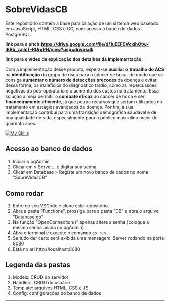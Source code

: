 # SobreVidasCB

Este repositório contém a base para criação de um sistema web baseado em JavaScript, HTML, CSS e GO, com acesso à banco de dados PostgreSQL.

**link para o pitch:https://drive.google.com/file/d/1uEEF0VcxihOtw-IRBb_zalInT-RUrgPH/view?usp=drivesdk**

**link para o vídeo de explicação dos detalhes da implementação:**

Com a implementação desse produto, espera-se **auxiliar o trabalho do ACS** na **identificação** do grupo de risco para o câncer de boca, de modo que se consiga **aumentar o número de detecções precoces** da doença e evitar, dessa forma, os malefícios do diagnóstico tardio, como as repercussões negativas do pós-operatório e o aumento dos custos no tratamento. Essa solução almeja permitir o **combate eficaz** ao câncer de boca e ser **financeiramente eficiente**, já que poupa recursos que seriam utilizados no tratamento em estágios avançados da doença. Por fim, a sua implementação contribui para uma transição demográfica saudável e de boa qualidade de vida, especialmente para o público masculino maior de quarenta anos.


[![My Skills](https://skillicons.dev/icons?i=golang,js,html,css,postgres)](https://skillicons.dev)

## Acesso ao banco de dados
   1. Iniciar o pgAdmin
   2. Clicar em > Server... e digitar sua senha
   3. Clicar em Database > Registe um novo banco de dados no nome "SobreVidasCB"
  
## Como rodar
   1. Entre no seu VSCode e clone este repositório.
   2. Abra a pasta "Functions", prossiga para a pasta "DB" e abra o arquivo "Database.go"
   3. Na função "OpenConnection()" apenas altere a senha (coloque a mesma senha usada no pgAdmin)
   4. Abra o terminal e execute o comando `go run .`
   5. Se tudo der certo será exibida uma mensagem: Server rodando na porta 8080
   6. Está no ar! http://localhost:8080

## Legenda das pastas 
   1. Models: CRUD do servidor
   2. Handlers: CRUD do usuário
   3. Template: arquivos HTML, CSS e JS
   4. Config: configurações do banco de dados
----
